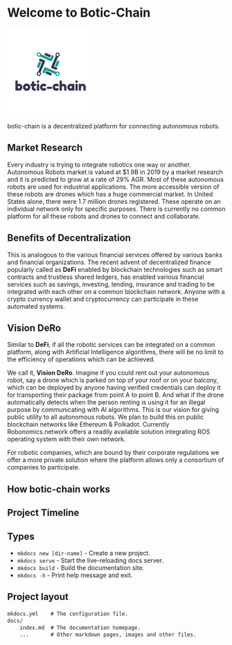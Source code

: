 # Welcome to Botic-Chain

![Logo](img/logo.png)

botic-chain is a decentralized platform for connecting autonomous robots.

## Market Research

Every industry is trying to integrate robotics one way or another. Autonomous Robots market is valued at $1.9B in 2019 by a market research and it is predicted to grow at a rate of 29% AGR. Most of these autonomous robots are used for industrial applications. The more accessible version of these robots are drones which has a huge commercial market. In United States alone, there were 1.7 million drones registered. These operate on an individual network only for specific purposes. There is currently no common platform for all these robots and drones to connect and collaborate.

## Benefits of Decentralization

This is analogous to the various financial services offered by various banks and financial organizations. The recent advent of decentralized finance popularly called as **DeFi** enabled by blockchain technologies such as smart contracts and trustless shared ledgers, has enabled various financial services such as savings, investing, lending, insurance and trading to be integrated with each other on a common blockchain network. Anyone with a crypto currency wallet and cryptocurrency can participate in these automated systems.

## Vision DeRo

Similar to **DeFi**, if all the robotic services can be integrated on a common platform, along with Artificial Intelligence algorithms, there will be no limit to the efficiency of operations which can be achieved. <br>

We call it, **Vision DeRo**. Imagine if you could rent out your autonomous robot, say a drone which is parked on top of your roof or on your balcony, which can be deployed by anyone having verified credentials can deploy it for transporting their package from point A to point B. And what if the drone automatically detects when the person renting is using it for an illegal purpose by communicating with AI algorithms. This is our vision for giving public utility to all autonomous robots. We plan to build this on public blockchain networks like Ethereum & Polkadot. Currently Robonomics.network offers a readily available solution integrating ROS operating system with their own network. <br>

For robotic companies, which are bound by their corporate regulations we offer a more private solution where the platform allows only a consortium of companies to participate.

## How botic-chain works

## Project Timeline

## Types

- `mkdocs new [dir-name]` - Create a new project.
- `mkdocs serve` - Start the live-reloading docs server.
- `mkdocs build` - Build the documentation site.
- `mkdocs -h` - Print help message and exit.

## Project layout

    mkdocs.yml    # The configuration file.
    docs/
        index.md  # The documentation homepage.
        ...       # Other markdown pages, images and other files.
